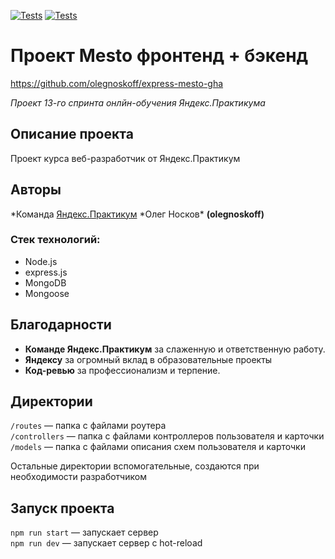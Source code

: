 [![Tests](../../actions/workflows/tests-13-sprint.yml/badge.svg)](../../actions/workflows/tests-13-sprint.yml) [![Tests](../../actions/workflows/tests-14-sprint.yml/badge.svg)](../../actions/workflows/tests-14-sprint.yml)

# Проект Mesto фронтенд + бэкенд

https://github.com/olegnoskoff/express-mesto-gha

*Проект 13-го спринта онлйн-обучения Яндекс.Практикума*

## Описание проекта

Проект курса веб-разработчик от Яндекс.Практикум

## Авторы

*Команда [Яндекс.Практикум](https://practicum.yandex.ru/web/)
*Олег Носков\* **(olegnoskoff)**

### Стек технологий:

* Node.js
* express.js
* MongoDB
* Mongoose

## Благодарности

- **Команде Яндекс.Практикум** за слаженную и ответственную работу.
- **Яндексу** за огромный вклад в образовательные проекты
- **Код-ревью** за профессионализм и терпение.

## Директории

`/routes` — папка с файлами роутера  
`/controllers` — папка с файлами контроллеров пользователя и карточки  
`/models` — папка с файлами описания схем пользователя и карточки

Остальные директории вспомогательные, создаются при необходимости разработчиком

## Запуск проекта

`npm run start` — запускает сервер  
`npm run dev` — запускает сервер с hot-reload
